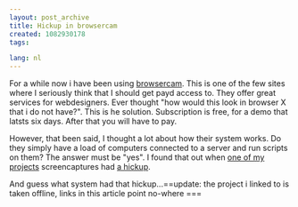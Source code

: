 ```yaml
---
layout: post_archive
title: Hickup in browsercam
created: 1082930178
tags:

lang: nl
---
```

For a while now i have been using [browsercam](http://www.browsercam.com). This is one of the few sites where I seriously think that I should get payd access to. They offer great services for webdesigners. Ever thought "how would this look in browser X that i do not have?". This is he solution. Subscription is free, for a demo that latsts six days. After that you will have to pay.

However, that been said, I thought a lot about how their system works. Do they simply have a load of computers connected to a server and run scripts on them? The answer must be "yes". I found that out when [one of my projects](http://www.browsercam.com/view.aspx?proj_id=60909) screencaptures had [a hickup](http://www.browsercam.com/projects/60909/1002331.jpg).

And guess what system had that hickup...==update: the project i linked to is taken offline, links in this article point no-where ===
